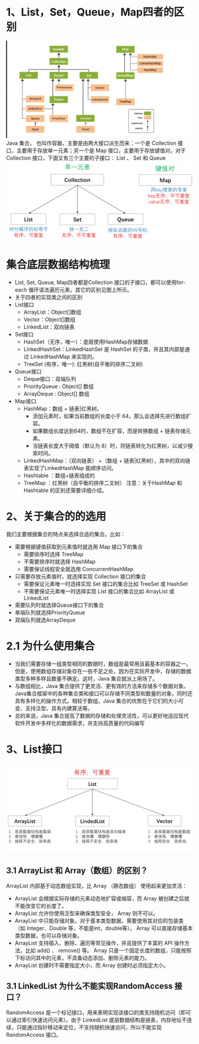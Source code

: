 # 1、List，Set，Queue，Map四者的区别
![输入图片说明](../image/%E9%9B%86%E5%90%88.png)
Java 集合， 也叫作容器，主要是由两大接口派生而来：一个是 Collection 接口，主要用于存放单一元素；另一个是 Map 接口，主要用于存放键值对。对于Collection 接口，下面又有三个主要的子接口： List 、 Set 和 Queue
![输入图片说明](../image/List%EF%BC%8CSet%EF%BC%8CQueue%EF%BC%8CMap%E5%9B%9B%E8%80%85%E7%9A%84%E5%8C%BA%E5%88%AB.png)
# 集合底层数据结构梳理
- List, Set, Queue, Map四者都是Collection 接口的子接口，都可以使用for-each 循环语法遍历元素，其它的区别见图上所示。
- 关于四者的实现类之间的区别
- List接口
    - ArrayList：Object[]数组
    - Vector：Object[]数组
    - LinkedList：双向链表
- Set接口
    - HashSet（无序，唯一）：底层使用HashMap存储数据
    - LinkedHashSet：LinkedHashSet 是 HashSet 的子类，并且其内部是通过 LinkedHashMap 来实现的。
    - TreeSet (有序，唯一): 红黑树(自平衡的排序二叉树)
- Queue接口
    - Deque接口：双端队列
    - PriorityQueue : Object[] 数组
    - ArrayDeque : Object[] 数组
- Map接口
    - HashMap：数组 + 链表|红黑树。
        - 添加元素时，如果当前数组的长度小于 64，那么会选择先进行数组扩容。
        - 如果数组长度达到64时，数组不在扩容，而是转换数组 + 链表存储元素。
        - 当链表长度大于阈值（默认为 8）时，将链表转化为红黑树，以减少搜索时间。
    - LinkedHashMap：（双向链表） +（数组 + 链表|红黑树），其中的双向链表实现了LinkedHashMap 能顺序访问。
    - Hashtable ：数组+链表组成的
    - TreeMap ：红黑树（自平衡的排序二叉树）
注意：关于HashMap 和 Hashtable 的区别还需要详细介绍。

# 2、关于集合的的选用
我们主要根据集合的特点来选择合适的集合。比如：
- 需要根据键值获取到元素值时就选用 Map 接口下的集合
    - 需要排序时选择 TreeMap
    - 不需要排序时就选择 HashMap
    - 需要保证线程安全就选用 ConcurrentHashMap
- 只需要存放元素值时，就选择实现 Collection 接口的集合
    - 需要保证元素唯一时选择实现 Set 接口的集合比如 TreeSet 或 HashSet
    - 不需要保证元素唯一时选择实现 List 接口的集合比如 ArrayList 或 LinkedList
- 需要队列时就选择Queue接口下的集合
- 单端队列就选择PriorityQueue
- 双端队列就选ArrayDeque

# 2.1 为什么使用集合
- 当我们需要存储一组类型相同的数据时，数组是最常用且最基本的容器之一。但是，使用数组存储对象存在一些不足之处，因为在实际开发中，存储的数据类型多种多样且数量不确定。这时，Java 集合就派上用场了。
- 与数组相比，Java 集合提供了更灵活、更有效的方法来存储多个数据对象。Java集合框架中的各种集合类和接口可以存储不同类型和数量的对象，同时还具有多样化的操作方式。相较于数组，Java 集合的优势在于它们的大小可变、支持泛型、具有内建算法等。
- 总的来说，Java 集合提高了数据的存储和处理灵活性，可以更好地适应现代软件开发中多样化的数据需求，并支持高质量的代码编写

# 3、List接口
![输入图片说明](../image/List%E9%9B%86%E5%90%88.png)
## 3.1 ArrayList 和 Array（数组）的区别？
ArrayList 内部基于动态数组实现，比 Array （静态数组） 使用起来更加灵活：
- ArrayList 会根据实际存储的元素动态地扩容或缩容，而 Array 被创建之后就不能改变它的长度了。
- ArrayList 允许你使用泛型来确保类型安全， Array 则不可以。
- ArrayList 中只能存储对象。对于基本类型数据，需要使用其对应的包装类（如 Integer、Double 等，不能是int，double等）。 Array 可以直接存储基本类型数据，也可以存储对象。
- ArrayList 支持插入、删除、遍历等常见操作，并且提供了丰富的 API 操作方法，比如 add() 、 remove() 等。 Array 只是一个固定长度的数组，只能按照下标访问其中的元素，不具备动态添加、删除元素的能力。
- ArrayList 创建时不需要指定大小，而 Array 创建时必须指定大小。

## 3.1  LinkedList 为什么不能实现RandomAccess 接口？
RandomAccess 是一个标记接口，用来表明实现该接口的类支持随机访问（即可以通过索引快速访问元素）。由于 LinkedList 底层数据结构是链表，内存地址不连续，只能通过指针移动来定位，不支持随机快速访问，所以不能实现RandomAccess 接口。